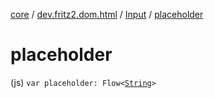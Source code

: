 [core](../../index.md) / [dev.fritz2.dom.html](../index.md) / [Input](index.md) / [placeholder](./placeholder.md)

# placeholder

(js) `var placeholder: Flow<`[`String`](https://kotlinlang.org/api/latest/jvm/stdlib/kotlin/-string/index.html)`>`